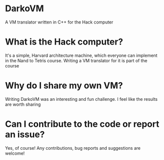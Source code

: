 # DarkoVM
 A VM translator written in C++ for the Hack computer
# What is the Hack computer?
 It's a simple, Harvard architecture machine, which everyone can implement in the Nand to Tetris course. Writing a VM translator for it is part of the course
# Why do I share my own VM?
 Writing DarkoVM was an interesting and fun challenge. I feel like the results are worth sharing
# Can I contribute to the code or report an issue?
 Yes, of course! Any contributions, bug reports and suggestions are welcome!
